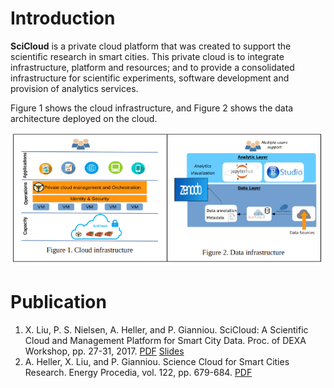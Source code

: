 # Introduction
**SciCloud** is a private cloud platform that was created to support the scientific research in smart cities. This private cloud is to integrate infrastructure, platform and resources; and to provide a consolidated infrastructure for scientific experiments, software development and provision of analytics services. 

Figure 1 shows the cloud infrastructure, and Figure 2 shows the data architecture deployed on the cloud.

![enter image description here](architure.png)

Publication
========================
1. X. Liu, P. S. Nielsen, A. Heller, and P. Gianniou. SciCloud: A Scientific Cloud and Management Platform for Smart City Data. Proc. of DEXA Workshop, pp. 27-31, 2017. [PDF](https://ieeexplore.ieee.org/document/8049680/) [Slides](https://www.dropbox.com/s/u0glsf86mi6k38h/slides_SciCloud_dexa.pdf?dl=0)
2. A. Heller, X. Liu, and P. Gianniou. Science Cloud for Smart Cities Research. Energy Procedia, vol. 122, pp. 679-684. [PDF](https://www.sciencedirect.com/science/article/pii/S1876610217329739)
